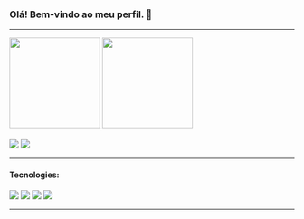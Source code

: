 ### Olá! Bem-vindo ao meu perfil. 👋

<hr></hr>

<div>
  <a href="https://github.com/Viniciuusm">
  <img height="160em" style="display: inline_block" src="https://github-readme-stats.vercel.app/api?username=Viniciuusm&show_icons=true&theme=dracula&include_all_commits=true&count_private=true"/>
  <img height="160em" style="display: inline_block" src="https://github-readme-stats.vercel.app/api/top-langs/?username=Viniciuusm&layout=compact&langs_count=7&theme=dracula"/>
</div>
  
<div><br>
  <a href="https://www.instagram.com/vinimovich/"><img src="https://img.shields.io/badge/-Instagram-%23E4405F?style=for-the-badge&logo=instagram&logoColor=white"/></a>
  <a href="https://www.linkedin.com/in/vinimovich/"><img src="https://img.shields.io/badge/-LinkedIn-%230077B5?style=for-the-badge&logo=linkedin&logoColor=white"/></a>
</div>

<hr></hr>

<div>
  <h4 align="left">Tecnologies:</h4>
  <a href=""><img src="https://img.shields.io/badge/HTML5-E34F26?style=for-the-badge&logo=html5&logoColor=white"/></a>
  <a href=""><img src="https://img.shields.io/badge/CSS3-1572B6?style=for-the-badge&logo=css3&logoColor=white"/></a>
  <a href=""><img src="https://img.shields.io/badge/JavaScript-323330?style=for-the-badge&logo=javascript&logoColor=F7DF1E"/></a>
  <a href=""><img src="https://img.shields.io/badge/HTML5-E34F26?style=for-the-badge&logo=html5&logoColor=white"/></a>
</div>

<hr></hr>













